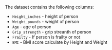 The dataset contains the following columns:
- `Height_inches` - height of person
- `Weight_pounds` - weight of person
- `Age` - age of person
- `Grip_strength` - grip streanth of person
- `Frailty` - If person is frailty or not
- `BMI` - BMI score calculate by Height and Weight
